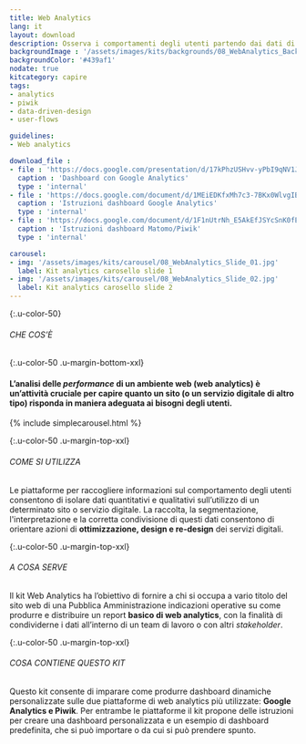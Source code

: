 ```yaml
---
title: Web Analytics
lang: it
layout: download
description: Osserva i comportamenti degli utenti partendo dai dati di utilizzo del servizio
backgroundImage : '/assets/images/kits/backgrounds/08_WebAnalytics_Background.png'
backgroundColor: '#439af1'
nodate: true
kitcategory: capire
tags:
- analytics
- piwik
- data-driven-design
- user-flows

guidelines:
- Web analytics

download_file :
- file : 'https://docs.google.com/presentation/d/17kPhzUSHvv-yPbI9qNV1JcS9SSTzKQJtYxjITHhBtnA/edit?usp=sharing'
  caption : 'Dashboard con Google Analytics'
  type : 'internal'
- file : 'https://docs.google.com/document/d/1MEiEDKfxMh7c3-7BKx0WlvgIBRe5gXrFd0LqpVpNAhg/edit?usp=sharing'
  caption : 'Istruzioni dashboard Google Analytics'
  type : 'internal'
- file : 'https://docs.google.com/document/d/1F1nUtrNh_E5AkEfJSYcSnK0fEIWSr5tTiZ-ZTH5nai8/edit?usp=sharing'
  caption : 'Istruzioni dashboard Matomo/Piwik'
  type : 'internal'

carousel:
- img: '/assets/images/kits/carousel/08_WebAnalytics_Slide_01.jpg'
  label: Kit analytics carosello slide 1
- img: '/assets/images/kits/carousel/08_WebAnalytics_Slide_02.jpg'
  label: Kit analytics carosello slide 2
---
```


{:.u-color-50}
###### CHE COS’È

{:.u-color-50 .u-margin-bottom-xxl}
#### L’analisi delle *performance* di un ambiente web (web analytics) è un’attività cruciale per capire quanto un sito (o un servizio digitale di altro tipo) risponda in maniera adeguata ai bisogni degli utenti.

{% include simplecarousel.html  %}

{:.u-color-50 .u-margin-top-xxl}
###### COME SI UTILIZZA
Le piattaforme per raccogliere informazioni sul comportamento degli utenti consentono di isolare dati quantitativi e qualitativi sull’utilizzo di un determinato sito o servizio digitale. La raccolta, la segmentazione, l'interpretazione e la corretta condivisione di questi dati consentono di orientare azioni di **ottimizzazione, design e re-design** dei servizi digitali.



{:.u-color-50 .u-margin-top-xxl}
###### A COSA SERVE
Il kit Web Analytics ha l’obiettivo di fornire a chi si occupa a vario titolo del sito web di una Pubblica Amministrazione indicazioni operative su come produrre e distribuire un report **basico di web analytics**, con la finalità di condividerne i dati all’interno di un team di lavoro o con altri *stakeholder*.



{:.u-color-50 .u-margin-top-xxl}
###### COSA CONTIENE QUESTO KIT
Questo kit consente di imparare come produrre dashboard dinamiche personalizzate sulle due piattaforme di web analytics più utilizzate: **Google Analytics e Piwik**. Per entrambe le piattaforme il kit propone delle istruzioni per creare una dashboard personalizzata e un esempio di dashboard predefinita, che si può importare o da cui si può prendere spunto.
